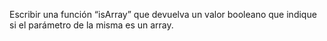 Escribir una función “isArray” que devuelva un valor booleano que indique si el parámetro de la misma es un array.